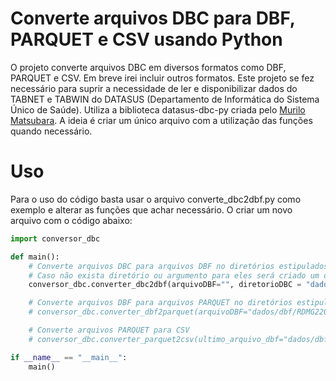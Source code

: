 # Converte arquivos DBC para DBF, PARQUET e CSV usando Python

O projeto converte arquivos DBC em diversos formatos como DBF, PARQUET e CSV. Em breve irei incluir outros formatos.
Este projeto se fez necessário para suprir a necessidade de ler e disponibilizar dados do TABNET e TABWIN do DATASUS (Departamento de Informática do Sistema Único de Saúde).
Utiliza a biblioteca datasus-dbc-py criada pelo [Murilo Matsubara](https://github.com/mymatsubara/datasus-dbc-py).
A ideia é criar um único arquivo com a utilização das funções quando necessário.

# Uso

Para o uso do código basta usar o arquivo converte_dbc2dbf.py como exemplo e alterar as funções que achar necessário.
O criar um novo arquivo com o código abaixo:

```python
import conversor_dbc

def main():
    # Converte arquivos DBC para arquivos DBF no diretórios estipulados
    # Caso não exista diretório ou argumento para eles será criado um diretório chamado "dbf" no raiz do arquivo executado
    conversor_dbc.converter_dbc2dbf(arquivoDBF="", diretorioDBC = "dados/dbc", diretorioDBF="dados/dbf")

    # Converte arquivos DBF para arquivos PARQUET no diretórios estipulados ou de um arquivo específico
    # conversor_dbc.converter_dbf2parquet(arquivoDBF="dados/dbf/RDMG2209.dbf", diretorioParquet="dados/parquet", row_group=5000)

    # Converte arquivos PARQUET para CSV
    # conversor_dbc.converter_parquet2csv(ultimo_arquivo_dbf="dados/dbf/RDMG2209.dbf", diretorioParquet="dados/parquet", diretorioCSV="dados/csv")

if __name__ == "__main__":
    main()
```
